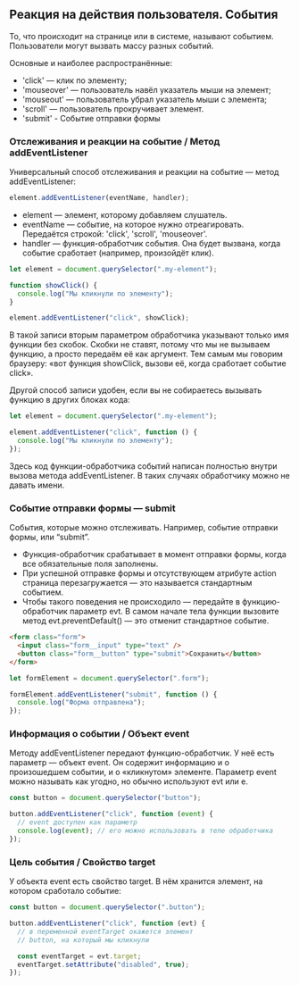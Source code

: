 ## Реакция на действия пользователя. События

То, что происходит на странице или в системе, называют событием. Пользователи могут вызвать массу разных событий.

Основные и наиболее распространённые:

- 'click' — клик по элементу;
- 'mouseover' — пользователь навёл указатель мыши на элемент;
- 'mouseout' — пользователь убрал указатель мыши с элемента;
- 'scroll' — пользователь прокручивает элемент.
- 'submit' - Событие отправки формы

### Отслеживания и реакции на событие / Метод addEventListener

Универсальный способ отслеживания и реакции на событие — метод addEventListener:

```javascript
element.addEventListener(eventName, handler);
```

- element — элемент, которому добавляем слушатель.
- eventName — событие, на которое нужно отреагировать. Передаётся строкой: 'click', 'scroll', 'mouseover'.
- handler — функция-обработчик события. Она будет вызвана, когда событие сработает (например, произойдёт клик).

```javascript
let element = document.querySelector(".my-element");

function showClick() {
  console.log("Мы кликнули по элементу");
}

element.addEventListener("click", showClick);
```

В такой записи вторым параметром обработчика указывают только имя функции без скобок. Скобки не ставят, потому что мы не вызываем функцию, а просто передаём её как аргумент. Тем самым мы говорим браузеру: «вот функция showClick, вызови её, когда сработает событие click».

Другой способ записи удобен, если вы не собираетесь вызывать функцию в других блоках кода:

```javascript
let element = document.querySelector(".my-element");

element.addEventListener("click", function () {
  console.log("Мы кликнули по элементу");
});
```

Здесь код функции-обработчика событий написан полностью внутри вызова метода addEventListener. В таких случаях обработчику можно не давать имени.

### Событие отправки формы — submit

События, которые можно отслеживать. Например, событие отправки формы, или “submit”.

- Функция-обработчик срабатывает в момент отправки формы, когда все обязательные поля заполнены.
- При успешной отправке формы и отсутствующем атрибуте action страница перезагружается — это называется стандартным событием.
- Чтобы такого поведения не происходило — передайте в функцию-обработчик параметр evt. В самом начале тела функции вызовите метод evt.preventDefault() — это отменит стандартное событие.

```html
<form class="form">
  <input class="form__input" type="text" />
  <button class="form__button" type="submit">Сохранить</button>
</form>
```

```javascript
let formElement = document.querySelector(".form");

formElement.addEventListener("submit", function () {
  console.log("Форма отправлена");
});
```

### Информация о событии / Объект event

Методу addEventListener передают функцию-обработчик. У неё есть параметр — объект event. Он содержит информацию и о произошедшем событии, и о «кликнутом» элементе. Параметр event можно называть как угодно, но обычно используют evt или e.

```javascript
const button = document.querySelector("button");

button.addEventListener("click", function (event) {
  // event доступен как параметр
  console.log(event); // его можно использовать в теле обработчика
});
```

### Цель события / Cвойство target

У объекта event есть свойство target. В нём хранится элемент, на котором сработало событие:

```javascript
const button = document.querySelector(".button");

button.addEventListener("click", function (evt) {
  // в переменной eventTarget окажется элемент
  // button, на который мы кликнули

  const eventTarget = evt.target;
  eventTarget.setAttribute("disabled", true);
});
```

